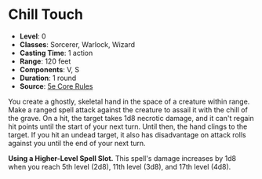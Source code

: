 # Chill Touch

- **Level**: 0
- **Classes**: Sorcerer, Warlock, Wizard
- **Casting Time**: 1 action
- **Range**: 120 feet
- **Components**: V, S
- **Duration**: 1 round
- **Source**: [5e Core Rules](http://dnd.wizards.com/articles/features/systems-reference-document-srd)

You create a ghostly, skeletal hand in the space of a creature within range. Make a ranged spell attack against the creature to assail it with the chill of the grave. On a hit, the target takes 1d8 necrotic damage, and it can't regain hit points until the start of your next turn. Until then, the hand clings to the target. If you hit an undead target, it also has disadvantage on attack rolls against you until the end of your next turn.

**Using a Higher-Level Spell Slot.** This spell's damage increases by 1d8 when you reach 5th level (2d8), 11th level (3d8), and 17th level (4d8).
